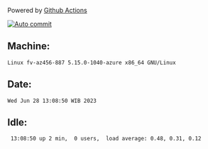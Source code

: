 Powered by [Github Actions](https://github.com/features/actions)

[![Auto commit](https://github.com/hiage/workstation/workflows/Auto%20commit/badge.svg)](https://github.com/hiage/workstation/actions?query=workflow%3A%22Auto+commit%22)

## Machine:
```
Linux fv-az456-887 5.15.0-1040-azure x86_64 GNU/Linux
```
## Date:
```
Wed Jun 28 13:08:50 WIB 2023
```
## Idle:
```
 13:08:50 up 2 min,  0 users,  load average: 0.48, 0.31, 0.12
```
